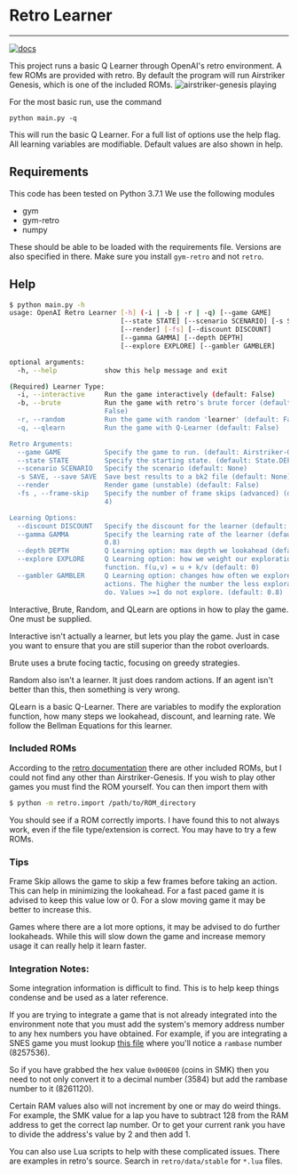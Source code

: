 # Retro Learner
--------------------------------------
[![docs](https://img.shields.io/badge/license-MIT-blue.svg)](https://github.com/stevenwalton/Retro-Learner/LICENSE)

This project runs a basic Q Learner through OpenAI's retro environment. A few ROMs
are provided with retro. By default the program will run Airstriker Genesis, which
is one of the included ROMs. 
![airstriker-genesis playing](https://raw.githubusercontent.com/stevenwalton/Retro-Learner/master/Images/AG.gif)

For the most basic run, use the command
```
python main.py -q
```
This will run the basic Q Learner. For a full list of options use the help flag.
All learning variables are modifiable. Default values are also shown in help. 

## Requirements
This code has been tested on Python 3.7.1
We use the following modules
- gym
- gym-retro
- numpy

These should be able to be loaded with the requirements file. Versions are also
specified in there. Make sure you install `gym-retro` and not `retro`. 

## Help

```bash
$ python main.py -h
usage: OpenAI Retro Learner [-h] (-i | -b | -r | -q) [--game GAME]
                            [--state STATE] [--scenario SCENARIO] [-s SAVE]
                            [--render] [-fs] [--discount DISCOUNT]
                            [--gamma GAMMA] [--depth DEPTH]
                            [--explore EXPLORE] [--gambler GAMBLER]

optional arguments:
  -h, --help            show this help message and exit

(Required) Learner Type:
  -i, --interactive     Run the game interactively (default: False)
  -b, --brute           Run the game with retro's brute forcer (default:
                        False)
  -r, --random          Run the game with random 'learner' (default: False)
  -q, --qlearn          Run the game with Q-Learner (default: False)

Retro Arguments:
  --game GAME           Specify the game to run. (default: Airstriker-Genesis)
  --state STATE         Specify the starting state. (default: State.DEFAULT)
  --scenario SCENARIO   Specify the scenario (default: None)
  -s SAVE, --save SAVE  Save best results to a bk2 file (default: None)
  --render              Render game (unstable) (default: False)
  -fs , --frame-skip    Specify the number of frame skips (advanced) (default:
                        4)

Learning Options:
  --discount DISCOUNT   Specify the discount for the learner (default: 0.8)
  --gamma GAMMA         Specify the learning rate of the learner (default:
                        0.8)
  --depth DEPTH         Q Learning option: max depth we lookahead (default: 1)
  --explore EXPLORE     Q Learning option: how we weight our exploration
                        function. f(u,v) = u + k/v (default: 0)
  --gambler GAMBLER     Q Learning option: changes how often we explore random
                        actions. The higher the number the less exploration we
                        do. Values >=1 do not explore. (default: 0.8)
```
Interactive, Brute, Random, and QLearn are options in how to play the game.
One must be supplied.

Interactive isn't actually a learner, but lets you play the game. Just in case
you want to ensure that you are still superior than the robot overloards.

Brute uses a brute focing tactic, focusing on greedy strategies. 

Random also isn't a learner. It just does random actions. If an agent isn't better
than this, then something is very wrong.

QLearn is a basic Q-Learner. There are variables to modify the exploration function,
how many steps we lookahead, discount, and learning rate. We follow the
Bellman Equations for this learner. 

### Included ROMs
According to the [retro documentation](https://retro.readthedocs.io/en/latest/)
there are other included ROMs, but I could not find any other than 
Airstriker-Genesis. If you wish to play other games you must find the ROM 
yourself. You can then import them with 

```bash
$ python -m retro.import /path/to/ROM_directory
```
You should see if a ROM correctly imports. I have found this to not always work,
even if the file type/extension is correct. You may have to try a few ROMs.

### Tips
Frame Skip allows the game to skip a few frames before taking an action. This
can help in minimizing the lookahead. For a fast paced game it is advised to keep
this value low or 0. For a slow moving game it may be better to increase this.

Games where there are a lot more options, it may be advised to do further lookaheads.
While this will slow down the game and increase memory usage it can really help
it learn faster. 


### Integration Notes:
Some integration information is difficult to find. This is to help keep things
condense and be used as a later reference.

If you are trying to integrate a game that is not already integrated into the 
environment note that you must add the system's memory address number to any
hex numbers you have obtained. For example, if you are integrating a SNES
game you must lookup 
[this file](https://github.com/openai/retro/blob/master/cores/snes.json)
where you'll notice a `rambase` number (8257536). 

So if you have grabbed the hex value `0x000E00` (coins in SMK) then you need to
not only convert it to a decimal number (3584) but add the rambase number to it
(8261120). 

Certain RAM values also will not increment by one or may do weird things. For
example, the SMK value for a lap you have to subtract 128 from the RAM address
to get the correct lap number. Or to get your current rank you have to divide
the address's value by 2 and then add 1. 

You can also use Lua scripts to help with these complicated issues. There are 
examples in retro's source. Search in `retro/data/stable` for `*.lua` files.
